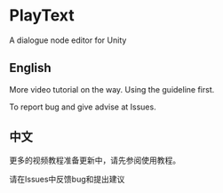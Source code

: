 # PlayText
A dialogue node editor for Unity
## English
More video tutorial on the way. Using the guideline first. 

To report bug and give advise at Issues. 

## 中文
更多的视频教程准备更新中，请先参阅使用教程。

请在Issues中反馈bug和提出建议
